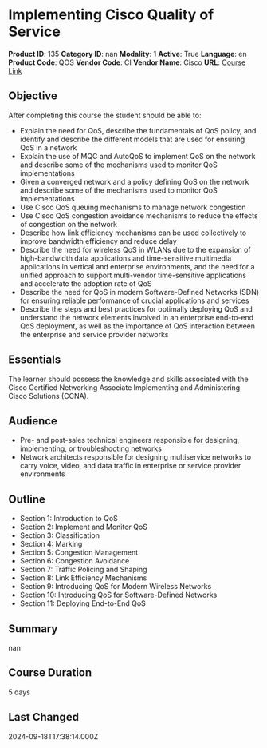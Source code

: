 # Implementing Cisco Quality of Service

**Product ID**: 135
**Category ID**: nan
**Modality**: 1
**Active**: True
**Language**: en
**Product Code**: QOS
**Vendor Code**: CI
**Vendor Name**: Cisco
**URL**: [Course Link](https://www.fastlaneus.com/course/cisco-qos)

## Objective
After completing this course the student should be able to:



- Explain the need for QoS, describe the fundamentals of QoS policy, and identify and describe the different models that are used for ensuring QoS in a network
- Explain the use of MQC and AutoQoS to implement QoS on the network and describe some of the mechanisms used to monitor QoS implementations
- Given a converged network and a policy defining QoS on the network and describe some of the mechanisms used to monitor QoS implementations
- Use Cisco QoS queuing mechanisms to manage network congestion
- Use Cisco QoS congestion avoidance mechanisms to reduce the effects of congestion on the network
- Describe how link efficiency mechanisms can be used collectively to improve bandwidth efficiency and reduce delay
- Describe the need for wireless QoS in WLANs due to the expansion of high-bandwidth data applications and time-sensitive multimedia applications in vertical and enterprise environments, and the need for a unified approach to support multi-vendor time-sensitive applications and accelerate the adoption rate of QoS
- Describe the need for QoS in modern Software-Defined Networks (SDN) for ensuring reliable performance of crucial applications and services
- Describe the steps and best practices for optimally deploying QoS and understand the network elements involved in an enterprise end-to-end QoS deployment, as well as the importance of QoS interaction between the enterprise and service provider networks

## Essentials
The learner should possess the knowledge and skills associated with the Cisco Certified Networking Associate Implementing and Administering Cisco Solutions (CCNA).

## Audience
- Pre- and post-sales technical engineers responsible for designing, implementing, or troubleshooting networks
- Network architects responsible for designing multiservice networks to carry voice, video, and data traffic in enterprise or service provider environments

## Outline
- Section 1: Introduction to QoS
- Section 2: Implement and Monitor QoS
- Section 3: Classification
- Section 4: Marking
- Section 5: Congestion Management
- Section 6: Congestion Avoidance
- Section 7: Traffic Policing and Shaping
- Section 8: Link Efficiency Mechanisms
- Section 9: Introducing QoS for Modern Wireless Networks
- Section 10: Introducing QoS for Software-Defined Networks
- Section 11: Deploying End-to-End QoS

## Summary
nan

## Course Duration
5 days

## Last Changed
2024-09-18T17:38:14.000Z
